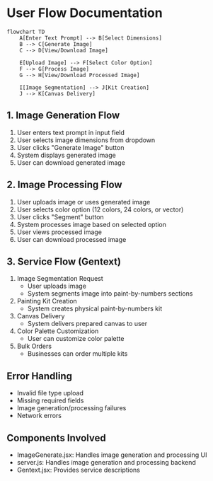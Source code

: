 # User Flow Documentation

```mermaid
flowchart TD
    A[Enter Text Prompt] --> B[Select Dimensions]
    B --> C[Generate Image]
    C --> D[View/Download Image]
    
    E[Upload Image] --> F[Select Color Option]
    F --> G[Process Image]
    G --> H[View/Download Processed Image]
    
    I[Image Segmentation] --> J[Kit Creation]
    J --> K[Canvas Delivery]
```

## 1. Image Generation Flow
1. User enters text prompt in input field
2. User selects image dimensions from dropdown
3. User clicks "Generate Image" button
4. System displays generated image
5. User can download generated image

## 2. Image Processing Flow
1. User uploads image or uses generated image
2. User selects color option (12 colors, 24 colors, or vector)
3. User clicks "Segment" button
4. System processes image based on selected option
5. User views processed image
6. User can download processed image

## 3. Service Flow (Gentext)
1. Image Segmentation Request
   - User uploads image
   - System segments image into paint-by-numbers sections
2. Painting Kit Creation
   - System creates physical paint-by-numbers kit
3. Canvas Delivery
   - System delivers prepared canvas to user
4. Color Palette Customization
   - User can customize color palette
5. Bulk Orders
   - Businesses can order multiple kits

## Error Handling
- Invalid file type upload
- Missing required fields
- Image generation/processing failures
- Network errors

## Components Involved
- ImageGenerate.jsx: Handles image generation and processing UI
- server.js: Handles image generation and processing backend
- Gentext.jsx: Provides service descriptions
